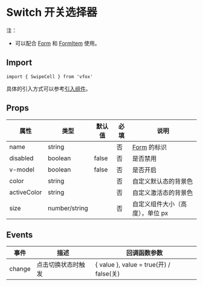 # Switch 开关选择器

注：

- 可以配合 [Form](./Form.md) 和 [FormItem](./Form.md#formitem) 使用。

## Import

```
import { SwipeCell } from 'vfox'
```

具体的引入方式可以参考[引入组件](../index.md#引入组件)。

## Props

| 属性        | 类型          | 默认值 | 必填 | 说明                            |
| ----------- | ------------- | ------ | ---- | ------------------------------- |
| name        | string        |        | 否   | [Form](./Form.md) 的标识        |
| disabled    | boolean       | false  | 否   | 是否禁用                        |
| v-model     | boolean       | false  | 否   | 是否开启                        |
| color       | string        |        | 否   | 自定义默认态的背景色            |
| activeColor | string        |        | 否   | 自定义激活态的背景色            |
| size        | number/string |        | 否   | 自定义组件大小（高度），单位 px |

## Events

| 事件   | 描述               | 回调函数参数                            |
| ------ | ------------------ | --------------------------------------- |
| change | 点击切换状态时触发 | { value }, value = true(开) / false(关) |
